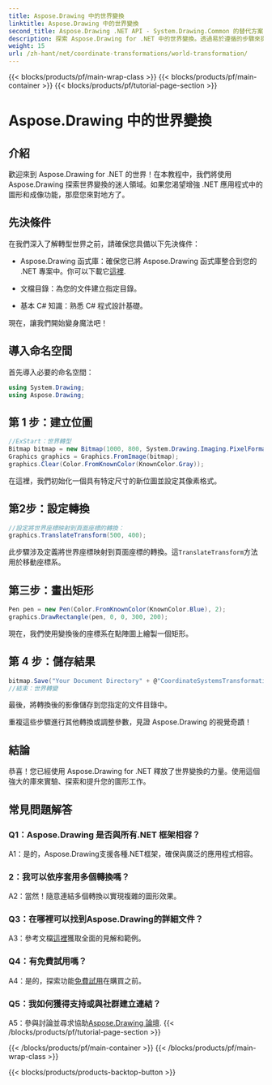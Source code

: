 ```yaml
---
title: Aspose.Drawing 中的世界變換
linktitle: Aspose.Drawing 中的世界變換
second_title: Aspose.Drawing .NET API - System.Drawing.Common 的替代方案
description: 探索 Aspose.Drawing for .NET 中的世界變換。透過易於遵循的步驟來提升您的圖形效果。
weight: 15
url: /zh-hant/net/coordinate-transformations/world-transformation/
---
```


{{< blocks/products/pf/main-wrap-class >}}
{{< blocks/products/pf/main-container >}}
{{< blocks/products/pf/tutorial-page-section >}}

# Aspose.Drawing 中的世界變換

## 介紹

歡迎來到 Aspose.Drawing for .NET 的世界！在本教程中，我們將使用 Aspose.Drawing 探索世界變換的迷人領域。如果您渴望增強 .NET 應用程式中的圖形和成像功能，那麼您來對地方了。

## 先決條件

在我們深入了解轉型世界之前，請確保您具備以下先決條件：

-  Aspose.Drawing 函式庫：確保您已將 Aspose.Drawing 函式庫整合到您的 .NET 專案中。你可以下載它[這裡](https://releases.aspose.com/drawing/net/).

- 文檔目錄：為您的文件建立指定目錄。

- 基本 C# 知識：熟悉 C# 程式設計基礎。

現在，讓我們開始變身魔法吧！

## 導入命名空間

首先導入必要的命名空間：

```csharp
using System.Drawing;
using Aspose.Drawing;
```

## 第 1 步：建立位圖

```csharp
//ExStart：世界轉型
Bitmap bitmap = new Bitmap(1000, 800, System.Drawing.Imaging.PixelFormat.Format32bppPArgb);
Graphics graphics = Graphics.FromImage(bitmap);
graphics.Clear(Color.FromKnownColor(KnownColor.Gray));
```

在這裡，我們初始化一個具有特定尺寸的新位圖並設定其像素格式。

## 第2步：設定轉換

```csharp
//設定將世界座標映射到頁面座標的轉換：
graphics.TranslateTransform(500, 400);
```

此步驟涉及定義將世界座標映射到頁面座標的轉換。這`TranslateTransform`方法用於移動座標系。

## 第三步：畫出矩形

```csharp
Pen pen = new Pen(Color.FromKnownColor(KnownColor.Blue), 2);
graphics.DrawRectangle(pen, 0, 0, 300, 200);
```

現在，我們使用變換後的座標系在點陣圖上繪製一個矩形。

## 第 4 步：儲存結果

```csharp
bitmap.Save("Your Document Directory" + @"CoordinateSystemsTransformations\WorldTransformation_out.png");
//結束：世界轉變
```

最後，將轉換後的影像儲存到您指定的文件目錄中。

重複這些步驟進行其他轉換或調整參數，見證 Aspose.Drawing 的視覺奇蹟！

## 結論

恭喜！您已經使用 Aspose.Drawing for .NET 釋放了世界變換的力量。使用這個強大的庫來實驗、探索和提升您的圖形工作。

## 常見問題解答

### Q1：Aspose.Drawing 是否與所有.NET 框架相容？

A1：是的，Aspose.Drawing支援各種.NET框架，確保與廣泛的應用程式相容。

### 2：我可以依序套用多個轉換嗎？

A2：當然！隨意連結多個轉換以實現複雜的圖形效果。

### Q3：在哪裡可以找到Aspose.Drawing的詳細文件？

 A3：參考文檔[這裡](https://reference.aspose.com/drawing/net/)獲取全面的見解和範例。

### Q4：有免費試用嗎？

 A4：是的，探索功能[免費試用](https://releases.aspose.com/)在購買之前。

### Q5：我如何獲得支持或與社群建立連結？

 A5：參與討論並尋求協助[Aspose.Drawing 論壇](https://forum.aspose.com/c/diagram/17).
{{< /blocks/products/pf/tutorial-page-section >}}

{{< /blocks/products/pf/main-container >}}
{{< /blocks/products/pf/main-wrap-class >}}

{{< blocks/products/products-backtop-button >}}
